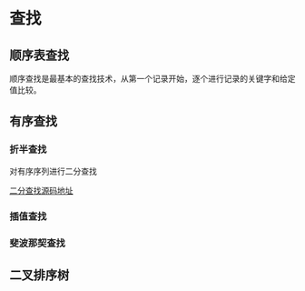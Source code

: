 # 查找
## 顺序表查找
顺序查找是最基本的查找技术，从第一个记录开始，逐个进行记录的关键字和给定值比较。

## 有序查找
### 折半查找
对有序序列进行二分查找

[二分查找源码地址](/com/example/algorithm/data_structure/search/BinarySearch.java)

### 插值查找

### 斐波那契查找

## 二叉排序树
